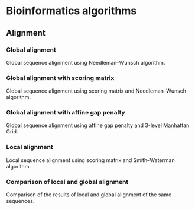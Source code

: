 # Bioinformatics algorithms
## Alignment
### Global alignment
Global sequence alignment using Needleman–Wunsch algorithm.
### Global alignment with scoring matrix
Global sequence alignment using scoring matrix and Needleman–Wunsch algorithm.
### Global alignment with affine gap penalty
Global sequence alignment using affine gap penalty and 3-level Manhattan Grid.
### Local alignment 
Local sequence alignment using scoring matrix and Smith–Waterman algorithm.
### Comparison of local and global alignment
Comparison of the results of local and global alignment of the same sequences.
